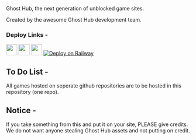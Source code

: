 Ghost Hub, the next generation of unblocked game sites. 

Created by the awesome Ghost Hub development team.

### Deploy Links - 
<a href="https://heroku.com/deploy/?template=https://github.com/xlegends/gxmehub"><img height="30px" src="https://raw.githubusercontent.com/FogNetwork/Tsunami/main/deploy/heroku2.svg"><img></a>
<a href="https://repl.it/github/xlegends/gxmehub"><img height="30px" src="https://raw.githubusercontent.com/FogNetwork/Tsunami/main/deploy/replit2.svg"><img></a>
<a href="https://glitch.com/edit/#!/import/github/xlegends/gxmehub"><img height="30px" src="https://raw.githubusercontent.com/FogNetwork/Tsunami/main/deploy/glitch2.svg"><img></a>
[![Deploy on Railway](https://railway.app/button.svg)](https://railway.app/new/template?template=https%3A%2F%2Fgithub.com%2Fxlegends%2Fgxmehub)

## To Do List -

All games hosted on seperate github repositories are to be hosted in this repository (one repo).

## Notice -

If you take something from this and put it on your site, PLEASE give credits. We do not want anyone stealing Ghost Hub assets and not putting on credit.
